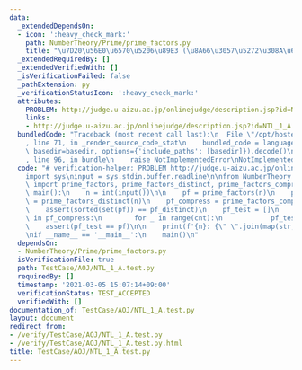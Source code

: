 ```yaml
---
data:
  _extendedDependsOn:
  - icon: ':heavy_check_mark:'
    path: NumberTheory/Prime/prime_factors.py
    title: "\u7D20\u56E0\u6570\u5206\u89E3 (\u8A66\u3057\u5272\u308A\u6CD5)"
  _extendedRequiredBy: []
  _extendedVerifiedWith: []
  _isVerificationFailed: false
  _pathExtension: py
  _verificationStatusIcon: ':heavy_check_mark:'
  attributes:
    PROBLEM: http://judge.u-aizu.ac.jp/onlinejudge/description.jsp?id=NTL_1_A
    links:
    - http://judge.u-aizu.ac.jp/onlinejudge/description.jsp?id=NTL_1_A
  bundledCode: "Traceback (most recent call last):\n  File \"/opt/hostedtoolcache/Python/3.10.5/x64/lib/python3.10/site-packages/onlinejudge_verify/documentation/build.py\"\
    , line 71, in _render_source_code_stat\n    bundled_code = language.bundle(stat.path,\
    \ basedir=basedir, options={'include_paths': [basedir]}).decode()\n  File \"/opt/hostedtoolcache/Python/3.10.5/x64/lib/python3.10/site-packages/onlinejudge_verify/languages/python.py\"\
    , line 96, in bundle\n    raise NotImplementedError\nNotImplementedError\n"
  code: "# verification-helper: PROBLEM http://judge.u-aizu.ac.jp/onlinejudge/description.jsp?id=NTL_1_A\n\
    import sys\ninput = sys.stdin.buffer.readline\n\nfrom NumberTheory.Prime.prime_factors\
    \ import prime_factors, prime_factors_distinct, prime_factors_compress\n\n\ndef\
    \ main():\n    n = int(input())\n\n    pf = prime_factors(n)\n    pf_distinct\
    \ = prime_factors_distinct(n)\n    pf_compress = prime_factors_compress(n)\n\n\
    \    assert(sorted(set(pf)) == pf_distinct)\n    pf_test = []\n    for val, cnt\
    \ in pf_compress:\n        for _ in range(cnt):\n            pf_test.append(val)\n\
    \    assert(pf_test == pf)\n\n    print(f'{n}: {\" \".join(map(str, pf))}')\n\n\
    \nif __name__ == '__main__':\n    main()\n"
  dependsOn:
  - NumberTheory/Prime/prime_factors.py
  isVerificationFile: true
  path: TestCase/AOJ/NTL_1_A.test.py
  requiredBy: []
  timestamp: '2021-03-05 15:07:14+09:00'
  verificationStatus: TEST_ACCEPTED
  verifiedWith: []
documentation_of: TestCase/AOJ/NTL_1_A.test.py
layout: document
redirect_from:
- /verify/TestCase/AOJ/NTL_1_A.test.py
- /verify/TestCase/AOJ/NTL_1_A.test.py.html
title: TestCase/AOJ/NTL_1_A.test.py
---
```

